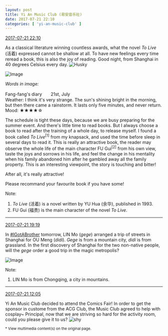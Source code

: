 ```yaml
---
layout: post
title: Yi An Music Club (易安音乐社)
date: 2017-07-21 22:10
categories: [ 'yi-an-music-club' ]
---
```


<div class="weibo-info">
  <a href="http://weibo.com/6094546964/Fdsl8it7o">2017-07-21 22:10</a>
</div>

As a classical literature winning countless awards, what the novel *To Live* (活着) expressed cannot be shallow at all. To have new feelings every time reread a book, this is also the joy of reading. Good night, from Shanghai in 40 degrees Celsius every day. ![Husky](http://img.t.sinajs.cn/t4/appstyle/expression/ext/normal/74/moren_hashiqi_org.png)

<!-- more -->

![Image](http://wx3.sinaimg.cn/mw690/006Es64Agy1fhrtvn4o2yj328n33ix6q.jpg)

*Words in image:*

Fang-fang's diary　　21st, July  
Weather: I think it's very strange. The sun's shining bright in the morning, but then there came a rainstorm. It lasts only five minutes, and never return.  
Mood: ★★★★☆

The schedule is tight these days, because we are busy preparing for the summer event. And there's little time to read books. But I always choose a book to read after the training of a whole day, to release myself. I found a book called *To Live*<sup>[1]</sup> from my knapsack, and used the time before sleep in several days to read it. This is really an attractive book, the reader may observe the whole life of the main character FU Gui<sup>[2]</sup> from his own view, taste the joys and sorrows in his life, and feel the change in his mentality when his family abandoned him after he gambled away all the family property. This is an interesting viewpoint, the story is touching and bitter!

After all, it's really attractive!

Please recommand your favourite book if you have some!

Note:
1. *To Live* (活着) is a novel written by YU Hua (余华), published in 1993.
2. FU Gui (福贵) is the main character of the novel *To Live*.

---

<div class="weibo-info">
  <a href="http://weibo.com/6094546964/Fdre0cfPi">2017-07-21 19:19</a>
</div>

In [#IGotABrother](http://weibo.com/p/10080861f662f85120fee304ac320a7735365a) tomorrow, LIN Mo (*gege*) arranged a trip of streets in Shanghai for OU Meng (*didi*). *Gege* is from a mountain city, *didi* is from grassland. In the first discovery of Shanghai for the two non-native people, will the *gege* order a good trip in the magic metropolis?

![Image](http://wx2.sinaimg.cn/mw690/006Es64Agy1fhrq3x4m5nj326r3a51l1.jpg)

Note:
1. LIN Mo is from Chongqing, a city in mountains.

---

<div class="weibo-info">
  <a href="http://weibo.com/6094546964/FdonDdSAL">2017-07-21 12:05</a>
</div>

Yi An Music Club decided to attend the Comics Fair! In order to get the sponsor in custome from the ACG Club, the Music Club agreed to help with cosplay~ Principal, now that we are striving so hard for the activity room, could you please give it to us? ![shy](http://img.t.sinajs.cn/t4/appstyle/expression/ext/normal/6e/shamea_org.gif)

<small>* View multimedia content(s) on the original page.</small>
